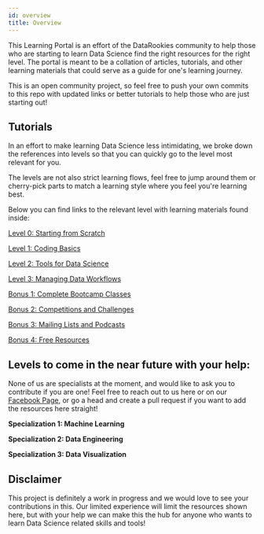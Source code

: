 ```yaml
---
id: overview
title: Overview
---
```


This Learning Portal is an effort of the DataRookies community to help those who are starting to learn Data Science find the right resources for the right level. The portal is meant to be a collation of articles, tutorials, and other learning materials that could serve as a guide for one's learning journey.

This is an open community project, so feel free to push your own commits to this repo with updated links or better tutorials to help those who are just starting out!

## Tutorials

In an effort to make learning Data Science less intimidating, we broke down the references into levels so that you can quickly go to the level most relevant for you.

The levels are not also strict learning flows, feel free to jump around them or cherry-pick parts to match a learning style where you feel you're learning best.

Below you can find links to the relevant level with learning materials found inside:

[Level 0: Starting from Scratch](/docs/level0)

[Level 1: Coding Basics](/docs/level1)

[Level 2: Tools for Data Science](/docs/level2)

[Level 3: Managing Data Workflows](/docs/level3)

[Bonus 1: Complete Bootcamp Classes](/docs/bonus1)

[Bonus 2: Competitions and Challenges](/docs/bonus2)

[Bonus 3: Mailing Lists and Podcasts](/docs/bonus3)

[Bonus 4: Free Resources](/docs/bonus4)

## Levels to come in the near future with your help:

None of us are specialists at the moment, and would like to ask you to contribute if you are one! Feel free to reach out to us here or on our [Facebook Page](https://fb.me/datarookies), or go a head and create a pull request if you want to add the resources here straight!

**Specialization 1: Machine Learning**

**Specialization 2: Data Engineering**

**Specialization 3: Data Visualization**

## Disclaimer

This project is definitely a work in progress and we would love to see your contributions in this. Our limited experience will limit the resources shown here, but with your help we can make this the hub for anyone who wants to learn Data Science related skills and tools!

